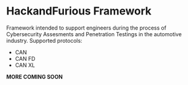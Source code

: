 # HackandFurious Framework

Framework intended to support engineers during the process of Cybersecurity Assesments and Penetration Testings in the automotive industry. 
Supported protocols:
- CAN
- CAN FD
- CAN XL

**MORE COMING SOON**
